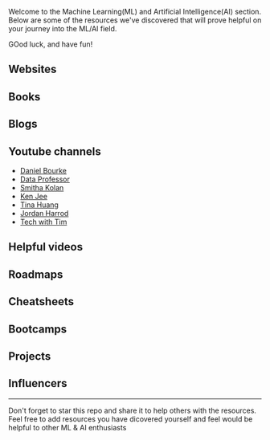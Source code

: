 Welcome to the Machine Learning(ML) and Artificial Intelligence(AI) section. Below are some of the resources we've discovered that will prove helpful on your journey into the ML/AI field.

GOod luck, and have fun!

## Websites


## Books


## Blogs


## Youtube channels
- [Daniel Bourke](https://www.youtube.com/@mrdbourke)
- [Data Professor](https://www.youtube.com/@DataProfessor)
- [Smitha Kolan](https://www.youtube.com/@SmithaKolan)
- [Ken Jee](https://www.youtube.com/@KenJee_ds)
- [Tina Huang](https://www.youtube.com/@TinaHuang1)
- [Jordan Harrod](https://www.youtube.com/@JordanHarrod)
- [Tech with Tim](https://www.youtube.com/@TechWithTim)

## Helpful videos


## Roadmaps


## Cheatsheets


## Bootcamps


## Projects


## Influencers


-------

Don't forget to star this repo and share it to help others with the resources. Feel free to add resources you have dicovered yourself and feel would be helpful to other ML & AI enthusiasts
